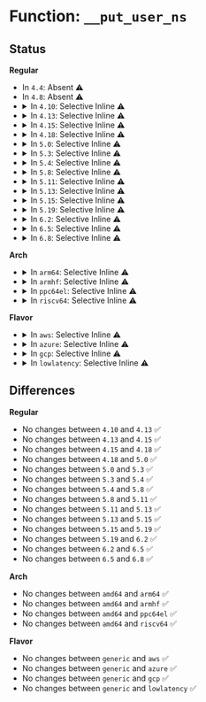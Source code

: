 # Function: <code>__put_user_ns</code>

## Status
<b>Regular</b>
<ul>
<li>
In <code>4.4</code>: Absent ⚠️
</li>
<li>
In <code>4.8</code>: Absent ⚠️
</li>
<li>
<details>
<summary>In <code>4.10</code>: Selective Inline ⚠️</summary>

```c
void __put_user_ns(struct user_namespace *ns);
```

**Collision:** Unique Global

**Inline:** Selective

**Transformation:** False

**Instances:**

```
In kernel/user_namespace.c (ffffffff81130852)
Location: kernel/user_namespace.c:200
Inline: True
Inline callers:
  - kernel/user_namespace.c:userns_install
  - kernel/user_namespace.c:userns_put
Direct callers:
  - kernel/cred.c:put_cred_rcu
  - kernel/cgroup.c:free_cgroup_ns
  - kernel/utsname.c:free_uts_ns
  - kernel/pid_namespace.c:delayed_free_pidns
  - fs/super.c:destroy_super
  - fs/exec.c:would_dump
  - fs/namespace.c:free_mnt_ns
  - fs/proc/base.c:proc_setgroups_release
  - fs/proc/base.c:proc_setgroups_open
  - fs/proc/base.c:proc_id_map_release
  - fs/proc/base.c:proc_id_map_open
  - ipc/mqueue.c:remove_notification
  - ipc/mqueue.c:__do_notify
  - ipc/namespace.c:copy_ipcs
  - net/core/net_namespace.c:cleanup_net
  - net/core/net_namespace.c:copy_net_ns
  - net/core/net_namespace.c:copy_net_ns
```
**Symbols:**

```
ffffffff8112fe30-ffffffff8112fe53: __put_user_ns (STB_GLOBAL)
```
</details>
</li>
<li>
<details>
<summary>In <code>4.13</code>: Selective Inline ⚠️</summary>

```c
void __put_user_ns(struct user_namespace *ns);
```

**Collision:** Unique Global

**Inline:** Selective

**Transformation:** False

**Instances:**

```
In kernel/user_namespace.c (ffffffff81131e9e)
Location: kernel/user_namespace.c:201
Inline: True
Inline callers:
  - kernel/user_namespace.c:userns_install
  - kernel/user_namespace.c:userns_put
Direct callers:
  - kernel/cred.c:put_cred_rcu
  - kernel/cgroup/namespace.c:free_cgroup_ns
  - kernel/utsname.c:free_uts_ns
  - kernel/pid_namespace.c:delayed_free_pidns
  - fs/super.c:destroy_super
  - fs/exec.c:would_dump
  - fs/namespace.c:free_mnt_ns
  - fs/proc/base.c:proc_setgroups_release
  - fs/proc/base.c:proc_setgroups_open
  - fs/proc/base.c:proc_id_map_release
  - fs/proc/base.c:proc_id_map_open
  - ipc/mqueue.c:remove_notification
  - ipc/mqueue.c:__do_notify
  - ipc/namespace.c:copy_ipcs
  - net/core/net_namespace.c:cleanup_net
  - net/core/net_namespace.c:copy_net_ns
  - net/core/net_namespace.c:copy_net_ns
```
**Symbols:**

```
ffffffff81131440-ffffffff81131463: __put_user_ns (STB_GLOBAL)
```
</details>
</li>
<li>
<details>
<summary>In <code>4.15</code>: Selective Inline ⚠️</summary>

```c
void __put_user_ns(struct user_namespace *ns);
```

**Collision:** Unique Global

**Inline:** Selective

**Transformation:** False

**Instances:**

```
In kernel/user_namespace.c (ffffffff8113ecbe)
Location: kernel/user_namespace.c:215
Inline: True
Inline callers:
  - kernel/user_namespace.c:userns_install
  - kernel/user_namespace.c:userns_put
Direct callers:
  - kernel/cred.c:put_cred_rcu
  - kernel/cgroup/namespace.c:free_cgroup_ns
  - kernel/utsname.c:free_uts_ns
  - kernel/pid_namespace.c:delayed_free_pidns
  - fs/exec.c:would_dump
  - fs/namespace.c:free_mnt_ns
  - fs/proc/base.c:proc_setgroups_release
  - fs/proc/base.c:proc_setgroups_open
  - fs/proc/base.c:proc_id_map_release
  - fs/proc/base.c:proc_id_map_open
  - ipc/mqueue.c:remove_notification
  - ipc/mqueue.c:__do_notify
  - ipc/namespace.c:copy_ipcs
  - net/core/net_namespace.c:cleanup_net
  - net/core/net_namespace.c:copy_net_ns
  - net/core/net_namespace.c:copy_net_ns
```
**Symbols:**

```
ffffffff8113e030-ffffffff8113e053: __put_user_ns (STB_GLOBAL)
```
</details>
</li>
<li>
<details>
<summary>In <code>4.18</code>: Selective Inline ⚠️</summary>

```c
void __put_user_ns(struct user_namespace *ns);
```

**Collision:** Unique Global

**Inline:** Selective

**Transformation:** False

**Instances:**

```
In kernel/user_namespace.c (ffffffff8114cf05)
Location: kernel/user_namespace.c:215
Inline: True
Inline callers:
  - kernel/user_namespace.c:userns_install
  - kernel/user_namespace.c:userns_put
Direct callers:
  - kernel/fork.c:__mmdrop
  - kernel/cred.c:put_cred_rcu
  - kernel/cgroup/namespace.c:free_cgroup_ns
  - kernel/utsname.c:free_uts_ns
  - kernel/pid_namespace.c:delayed_free_pidns
  - fs/exec.c:would_dump
  - fs/namespace.c:free_mnt_ns
  - fs/proc/base.c:proc_setgroups_release
  - fs/proc/base.c:proc_setgroups_open
  - fs/proc/base.c:proc_id_map_release
  - fs/proc/base.c:proc_id_map_open
  - ipc/mqueue.c:remove_notification
  - ipc/mqueue.c:__do_notify
  - ipc/namespace.c:copy_ipcs
  - net/core/net_namespace.c:cleanup_net
  - net/core/net_namespace.c:copy_net_ns
```
**Symbols:**

```
ffffffff8114c9d0-ffffffff8114c9f3: __put_user_ns (STB_GLOBAL)
```
</details>
</li>
<li>
<details>
<summary>In <code>5.0</code>: Selective Inline ⚠️</summary>

```c
void __put_user_ns(struct user_namespace *ns);
```

**Collision:** Unique Global

**Inline:** Selective

**Transformation:** False

**Instances:**

```
In kernel/user_namespace.c (ffffffff81159b25)
Location: kernel/user_namespace.c:215
Inline: True
Inline callers:
  - kernel/user_namespace.c:userns_install
  - kernel/user_namespace.c:userns_put
Direct callers:
  - kernel/fork.c:__mmdrop
  - kernel/cred.c:put_cred_rcu
  - kernel/cgroup/namespace.c:free_cgroup_ns
  - kernel/utsname.c:free_uts_ns
  - kernel/pid_namespace.c:delayed_free_pidns
  - fs/exec.c:would_dump
  - fs/namespace.c:free_mnt_ns
  - fs/proc/base.c:proc_setgroups_release
  - fs/proc/base.c:proc_setgroups_open
  - fs/proc/base.c:proc_id_map_release
  - fs/proc/base.c:proc_id_map_open
  - ipc/mqueue.c:remove_notification
  - ipc/mqueue.c:__do_notify
  - ipc/namespace.c:copy_ipcs
  - net/core/net_namespace.c:cleanup_net
  - net/core/net_namespace.c:copy_net_ns
```
**Symbols:**

```
ffffffff811595f0-ffffffff81159613: __put_user_ns (STB_GLOBAL)
```
</details>
</li>
<li>
<details>
<summary>In <code>5.3</code>: Selective Inline ⚠️</summary>

```c
void __put_user_ns(struct user_namespace *ns);
```

**Collision:** Unique Global

**Inline:** Selective

**Transformation:** False

**Instances:**

```
In kernel/user_namespace.c (ffffffff8116627e)
Location: kernel/user_namespace.c:209
Inline: True
Inline callers:
  - kernel/user_namespace.c:userns_install
  - kernel/user_namespace.c:userns_put
Direct callers:
  - arch/x86/kernel/cpu/resctrl/rdtgroup.c:rdt_init_fs_context
  - kernel/fork.c:__mmdrop
  - kernel/cred.c:put_cred_rcu
  - kernel/cgroup/cgroup.c:cgroup_init_fs_context
  - kernel/cgroup/namespace.c:free_cgroup_ns
  - kernel/utsname.c:free_uts_ns
  - kernel/pid_namespace.c:delayed_free_pidns
  - fs/exec.c:would_dump
  - fs/namespace.c:free_mnt_ns
  - fs/fs_context.c:put_fs_context
  - fs/proc/root.c:pid_ns_prepare_proc
  - fs/proc/root.c:proc_init_fs_context
  - fs/proc/base.c:proc_setgroups_release
  - fs/proc/base.c:proc_setgroups_open
  - fs/proc/base.c:proc_id_map_release
  - fs/proc/base.c:proc_id_map_open
  - fs/sysfs/mount.c:sysfs_init_fs_context
  - ipc/mqueue.c:remove_notification
  - ipc/mqueue.c:__do_notify
  - ipc/mqueue.c:mq_create_mount
  - ipc/mqueue.c:mqueue_init_fs_context
  - ipc/namespace.c:copy_ipcs
  - net/core/net_namespace.c:cleanup_net
  - net/core/net_namespace.c:copy_net_ns
```
**Symbols:**

```
ffffffff81165d50-ffffffff81165d73: __put_user_ns (STB_GLOBAL)
```
</details>
</li>
<li>
<details>
<summary>In <code>5.4</code>: Selective Inline ⚠️</summary>

```c
void __put_user_ns(struct user_namespace *ns);
```

**Collision:** Unique Global

**Inline:** Selective

**Transformation:** False

**Instances:**

```
In kernel/user_namespace.c (ffffffff8117213e)
Location: kernel/user_namespace.c:209
Inline: True
Inline callers:
  - kernel/user_namespace.c:userns_install
  - kernel/user_namespace.c:userns_put
Direct callers:
  - arch/x86/kernel/cpu/resctrl/rdtgroup.c:rdt_init_fs_context
  - kernel/fork.c:__mmdrop
  - kernel/cred.c:put_cred_rcu
  - kernel/cgroup/cgroup.c:cgroup_init_fs_context
  - kernel/cgroup/namespace.c:free_cgroup_ns
  - kernel/utsname.c:free_uts_ns
  - kernel/pid_namespace.c:delayed_free_pidns
  - fs/exec.c:would_dump
  - fs/namespace.c:free_mnt_ns
  - fs/fs_context.c:put_fs_context
  - fs/proc/root.c:pid_ns_prepare_proc
  - fs/proc/root.c:proc_init_fs_context
  - fs/proc/base.c:proc_setgroups_release
  - fs/proc/base.c:proc_setgroups_open
  - fs/proc/base.c:proc_id_map_release
  - fs/proc/base.c:proc_id_map_open
  - fs/sysfs/mount.c:sysfs_init_fs_context
  - ipc/mqueue.c:remove_notification
  - ipc/mqueue.c:__do_notify
  - ipc/mqueue.c:mq_create_mount
  - ipc/mqueue.c:mqueue_init_fs_context
  - ipc/namespace.c:copy_ipcs
  - net/core/net_namespace.c:cleanup_net
  - net/core/net_namespace.c:copy_net_ns
```
**Symbols:**

```
ffffffff81171c10-ffffffff81171c33: __put_user_ns (STB_GLOBAL)
```
</details>
</li>
<li>
<details>
<summary>In <code>5.8</code>: Selective Inline ⚠️</summary>

```c
void __put_user_ns(struct user_namespace *ns);
```

**Collision:** Unique Global

**Inline:** Selective

**Transformation:** False

**Instances:**

```
In kernel/user_namespace.c (ffffffff811846bf)
Location: kernel/user_namespace.c:209
Inline: True
Inline callers:
  - kernel/user_namespace.c:userns_install
  - kernel/user_namespace.c:userns_put
Direct callers:
  - arch/x86/kernel/cpu/resctrl/rdtgroup.c:rdt_init_fs_context
  - kernel/fork.c:__mmdrop
  - kernel/nsproxy.c:validate_nsset
  - kernel/cred.c:put_cred_rcu
  - kernel/time/namespace.c:free_time_ns
  - kernel/cgroup/cgroup.c:cgroup_init_fs_context
  - kernel/cgroup/namespace.c:free_cgroup_ns
  - kernel/utsname.c:free_uts_ns
  - kernel/pid_namespace.c:delayed_free_pidns
  - fs/exec.c:would_dump
  - fs/namespace.c:free_mnt_ns
  - fs/fs_context.c:put_fs_context
  - fs/proc/root.c:proc_init_fs_context
  - fs/proc/base.c:proc_setgroups_release
  - fs/proc/base.c:proc_setgroups_open
  - fs/proc/base.c:proc_id_map_release
  - fs/proc/base.c:proc_id_map_open
  - fs/sysfs/mount.c:sysfs_init_fs_context
  - ipc/mqueue.c:mq_init_ns
  - ipc/mqueue.c:remove_notification
  - ipc/mqueue.c:__do_notify
  - ipc/mqueue.c:mqueue_init_fs_context
  - ipc/namespace.c:free_ipc
  - net/core/net_namespace.c:cleanup_net
  - net/core/net_namespace.c:copy_net_ns
```
**Symbols:**

```
ffffffff81184590-ffffffff811845b3: __put_user_ns (STB_GLOBAL)
```
</details>
</li>
<li>
<details>
<summary>In <code>5.11</code>: Selective Inline ⚠️</summary>

```c
void __put_user_ns(struct user_namespace *ns);
```

**Collision:** Unique Global

**Inline:** Selective

**Transformation:** False

**Instances:**

```
In kernel/user_namespace.c (ffffffff8118171d)
Location: kernel/user_namespace.c:209
Inline: True
Inline callers:
  - kernel/user_namespace.c:userns_install
  - kernel/user_namespace.c:userns_put
Direct callers:
  - arch/x86/kernel/cpu/resctrl/rdtgroup.c:rdt_init_fs_context
  - kernel/fork.c:__mmdrop
  - kernel/nsproxy.c:validate_nsset
  - kernel/cred.c:put_cred_rcu
  - kernel/time/namespace.c:free_time_ns
  - kernel/cgroup/cgroup.c:cgroup_init_fs_context
  - kernel/cgroup/namespace.c:free_cgroup_ns
  - kernel/utsname.c:free_uts_ns
  - kernel/pid_namespace.c:delayed_free_pidns
  - fs/exec.c:would_dump
  - fs/namespace.c:free_mnt_ns
  - fs/fs_context.c:put_fs_context
  - fs/proc/root.c:proc_init_fs_context
  - fs/proc/base.c:proc_setgroups_release
  - fs/proc/base.c:proc_setgroups_open
  - fs/proc/base.c:proc_id_map_release
  - fs/proc/base.c:proc_id_map_open
  - fs/sysfs/mount.c:sysfs_init_fs_context
  - ipc/mqueue.c:mq_init_ns
  - ipc/mqueue.c:remove_notification
  - ipc/mqueue.c:__do_notify
  - ipc/mqueue.c:mqueue_init_fs_context
  - ipc/namespace.c:free_ipc
  - net/core/net_namespace.c:cleanup_net
  - net/core/net_namespace.c:copy_net_ns
```
**Symbols:**

```
ffffffff811812f0-ffffffff81181313: __put_user_ns (STB_GLOBAL)
```
</details>
</li>
<li>
<details>
<summary>In <code>5.13</code>: Selective Inline ⚠️</summary>

```c
void __put_user_ns(struct user_namespace *ns);
```

**Collision:** Unique Global

**Inline:** Selective

**Transformation:** False

**Instances:**

```
In kernel/user_namespace.c (ffffffff81182858)
Location: kernel/user_namespace.c:210
Inline: True
Inline callers:
  - kernel/user_namespace.c:userns_install
  - kernel/user_namespace.c:userns_put
Direct callers:
  - arch/x86/kernel/cpu/resctrl/rdtgroup.c:rdt_init_fs_context
  - kernel/fork.c:__mmdrop
  - kernel/nsproxy.c:validate_nsset
  - kernel/cred.c:put_cred_rcu
  - kernel/time/namespace.c:free_time_ns
  - kernel/cgroup/cgroup.c:cgroup_init_fs_context
  - kernel/cgroup/namespace.c:free_cgroup_ns
  - kernel/utsname.c:free_uts_ns
  - kernel/pid_namespace.c:delayed_free_pidns
  - fs/exec.c:would_dump
  - fs/namespace.c:__do_sys_mount_setattr
  - fs/namespace.c:free_mnt_ns
  - fs/namespace.c:free_vfsmnt
  - fs/fs_context.c:put_fs_context
  - fs/proc/root.c:proc_init_fs_context
  - fs/proc/base.c:proc_setgroups_release
  - fs/proc/base.c:proc_setgroups_open
  - fs/proc/base.c:proc_id_map_release
  - fs/proc/base.c:proc_id_map_open
  - fs/sysfs/mount.c:sysfs_init_fs_context
  - ipc/mqueue.c:mq_init_ns
  - ipc/mqueue.c:remove_notification
  - ipc/mqueue.c:__do_notify
  - ipc/mqueue.c:mqueue_init_fs_context
  - ipc/namespace.c:free_ipc
  - ipc/namespace.c:copy_ipcs
  - net/core/net_namespace.c:cleanup_net
  - net/core/net_namespace.c:copy_net_ns
```
**Symbols:**

```
ffffffff81182410-ffffffff81182433: __put_user_ns (STB_GLOBAL)
```
</details>
</li>
<li>
<details>
<summary>In <code>5.15</code>: Selective Inline ⚠️</summary>

```c
void __put_user_ns(struct user_namespace *ns);
```

**Collision:** Unique Global

**Inline:** Selective

**Transformation:** False

**Instances:**

```
In kernel/user_namespace.c (ffffffff811aa828)
Location: kernel/user_namespace.c:226
Inline: True
Inline callers:
  - kernel/user_namespace.c:userns_install
  - kernel/user_namespace.c:userns_put
Direct callers:
  - arch/x86/kernel/cpu/resctrl/rdtgroup.c:rdt_init_fs_context
  - kernel/fork.c:__mmdrop
  - kernel/nsproxy.c:validate_nsset
  - kernel/cred.c:put_cred_rcu
  - kernel/ucount.c:put_ucounts
  - kernel/time/namespace.c:free_time_ns
  - kernel/cgroup/cgroup.c:cgroup_init_fs_context
  - kernel/cgroup/namespace.c:free_cgroup_ns
  - kernel/utsname.c:free_uts_ns
  - kernel/pid_namespace.c:delayed_free_pidns
  - fs/exec.c:would_dump
  - fs/namespace.c:__do_sys_mount_setattr
  - fs/namespace.c:free_mnt_ns
  - fs/namespace.c:free_vfsmnt
  - fs/fs_context.c:put_fs_context
  - fs/proc/root.c:proc_init_fs_context
  - fs/proc/base.c:proc_setgroups_release
  - fs/proc/base.c:proc_setgroups_open
  - fs/proc/base.c:proc_id_map_release
  - fs/proc/base.c:proc_id_map_open
  - fs/sysfs/mount.c:sysfs_init_fs_context
  - ipc/mqueue.c:mq_init_ns
  - ipc/mqueue.c:remove_notification
  - ipc/mqueue.c:__do_notify
  - ipc/mqueue.c:mqueue_init_fs_context
  - ipc/namespace.c:free_ipc
  - ipc/namespace.c:copy_ipcs
  - net/core/net_namespace.c:cleanup_net
  - net/core/net_namespace.c:copy_net_ns
```
**Symbols:**

```
ffffffff811aa3e0-ffffffff811aa403: __put_user_ns (STB_GLOBAL)
```
</details>
</li>
<li>
<details>
<summary>In <code>5.19</code>: Selective Inline ⚠️</summary>

```c
void __put_user_ns(struct user_namespace *ns);
```

**Collision:** Unique Global

**Inline:** Selective

**Transformation:** False

**Instances:**

```
In kernel/user_namespace.c (ffffffff811dbe75)
Location: kernel/user_namespace.c:231
Inline: True
Inline callers:
  - kernel/user_namespace.c:userns_install
  - kernel/user_namespace.c:userns_put
Direct callers:
  - arch/x86/kernel/cpu/resctrl/rdtgroup.c:rdt_init_fs_context
  - kernel/fork.c:__mmdrop
  - kernel/nsproxy.c:validate_nsset
  - kernel/cred.c:put_cred_rcu
  - kernel/ucount.c:put_ucounts
  - kernel/time/namespace.c:free_time_ns
  - kernel/cgroup/cgroup.c:cgroup_init_fs_context
  - kernel/cgroup/namespace.c:free_cgroup_ns
  - kernel/utsname.c:free_uts_ns
  - kernel/pid_namespace.c:delayed_free_pidns
  - fs/exec.c:would_dump
  - fs/namespace.c:__do_sys_mount_setattr
  - fs/namespace.c:free_mnt_ns
  - fs/namespace.c:free_vfsmnt
  - fs/fs_context.c:put_fs_context
  - fs/proc/root.c:proc_init_fs_context
  - fs/proc/base.c:proc_setgroups_release
  - fs/proc/base.c:proc_setgroups_open
  - fs/proc/base.c:proc_id_map_release
  - fs/proc/base.c:proc_id_map_open
  - fs/sysfs/mount.c:sysfs_init_fs_context
  - ipc/mqueue.c:mq_init_ns
  - ipc/mqueue.c:remove_notification
  - ipc/mqueue.c:__do_notify
  - ipc/mqueue.c:mqueue_init_fs_context
  - ipc/namespace.c:free_ipc
  - net/core/net_namespace.c:cleanup_net
  - net/core/net_namespace.c:copy_net_ns
```
**Symbols:**

```
ffffffff811db9c0-ffffffff811db9ef: __put_user_ns (STB_GLOBAL)
```
</details>
</li>
<li>
<details>
<summary>In <code>6.2</code>: Selective Inline ⚠️</summary>

```c
void __put_user_ns(struct user_namespace *ns);
```

**Collision:** Unique Global

**Inline:** Selective

**Transformation:** False

**Instances:**

```
In kernel/user_namespace.c (ffffffff812216c5)
Location: kernel/user_namespace.c:231
Inline: True
Inline callers:
  - kernel/user_namespace.c:userns_install
  - kernel/user_namespace.c:userns_put
Direct callers:
  - arch/x86/kernel/cpu/resctrl/rdtgroup.c:rdt_init_fs_context
  - kernel/fork.c:__mmdrop
  - kernel/nsproxy.c:validate_nsset
  - kernel/cred.c:put_cred_rcu
  - kernel/ucount.c:put_ucounts
  - kernel/time/namespace.c:free_time_ns
  - kernel/cgroup/cgroup.c:cgroup_init_fs_context
  - kernel/cgroup/namespace.c:free_cgroup_ns
  - kernel/utsname.c:free_uts_ns
  - kernel/pid_namespace.c:delayed_free_pidns
  - fs/exec.c:would_dump
  - fs/namespace.c:__do_sys_mount_setattr
  - fs/namespace.c:__do_sys_mount_setattr
  - fs/namespace.c:free_mnt_ns
  - fs/namespace.c:free_vfsmnt
  - fs/fs_context.c:put_fs_context
  - fs/proc/root.c:proc_init_fs_context
  - fs/proc/base.c:proc_setgroups_release
  - fs/proc/base.c:proc_setgroups_open
  - fs/proc/base.c:proc_id_map_release
  - fs/proc/base.c:proc_id_map_open
  - fs/sysfs/mount.c:sysfs_init_fs_context
  - ipc/mqueue.c:mq_init_ns
  - ipc/mqueue.c:remove_notification
  - ipc/mqueue.c:__do_notify
  - ipc/mqueue.c:mqueue_init_fs_context
  - ipc/namespace.c:free_ipc
  - security/apparmor/notify.c:build_unotif
  - net/core/net_namespace.c:cleanup_net
  - net/core/net_namespace.c:copy_net_ns
```
**Symbols:**

```
ffffffff812211c0-ffffffff812211ef: __put_user_ns (STB_GLOBAL)
```
</details>
</li>
<li>
<details>
<summary>In <code>6.5</code>: Selective Inline ⚠️</summary>

```c
void __put_user_ns(struct user_namespace *ns);
```

**Collision:** Unique Global

**Inline:** Selective

**Transformation:** False

**Instances:**

```
In kernel/user_namespace.c (ffffffff81237b75)
Location: kernel/user_namespace.c:231
Inline: True
Inline callers:
  - kernel/user_namespace.c:userns_install
  - kernel/user_namespace.c:userns_put
Direct callers:
  - arch/x86/kernel/cpu/resctrl/rdtgroup.c:rdt_init_fs_context
  - kernel/fork.c:__mmdrop
  - kernel/nsproxy.c:validate_nsset
  - kernel/cred.c:put_cred_rcu
  - kernel/ucount.c:put_ucounts
  - kernel/time/namespace.c:free_time_ns
  - kernel/cgroup/cgroup.c:cgroup_init_fs_context
  - kernel/cgroup/namespace.c:free_cgroup_ns
  - kernel/utsname.c:free_uts_ns
  - kernel/pid_namespace.c:delayed_free_pidns
  - fs/exec.c:would_dump
  - fs/namespace.c:finish_mount_kattr
  - fs/namespace.c:free_mnt_ns
  - fs/fs_context.c:put_fs_context
  - fs/proc/root.c:proc_init_fs_context
  - fs/proc/base.c:proc_setgroups_release
  - fs/proc/base.c:proc_setgroups_open
  - fs/proc/base.c:proc_id_map_release
  - fs/proc/base.c:proc_id_map_open
  - fs/sysfs/mount.c:sysfs_init_fs_context
  - ipc/mqueue.c:mq_init_ns
  - ipc/mqueue.c:remove_notification
  - ipc/mqueue.c:__do_notify
  - ipc/mqueue.c:mqueue_init_fs_context
  - ipc/namespace.c:free_ipc
  - security/apparmor/notify.c:build_v3_unotif
  - net/core/net_namespace.c:cleanup_net
  - net/core/net_namespace.c:copy_net_ns
```
**Symbols:**

```
ffffffff81237670-ffffffff8123769f: __put_user_ns (STB_GLOBAL)
```
</details>
</li>
<li>
<details>
<summary>In <code>6.8</code>: Selective Inline ⚠️</summary>

```c
void __put_user_ns(struct user_namespace *ns);
```

**Collision:** Unique Global

**Inline:** Selective

**Transformation:** False

**Instances:**

```
In kernel/user_namespace.c (ffffffff812513b9)
Location: kernel/user_namespace.c:234
Inline: True
Inline callers:
  - kernel/user_namespace.c:userns_install
  - kernel/user_namespace.c:userns_put
Direct callers:
  - arch/x86/kernel/cpu/resctrl/rdtgroup.c:rdt_init_fs_context
  - kernel/fork.c:__mmdrop
  - kernel/nsproxy.c:validate_nsset
  - kernel/cred.c:put_cred_rcu
  - kernel/ucount.c:put_ucounts
  - kernel/time/namespace.c:free_time_ns
  - kernel/cgroup/cgroup.c:cgroup_init_fs_context
  - kernel/cgroup/namespace.c:free_cgroup_ns
  - kernel/utsname.c:free_uts_ns
  - kernel/pid_namespace.c:delayed_free_pidns
  - fs/super.c:destroy_super_work
  - fs/exec.c:would_dump
  - fs/namespace.c:finish_mount_kattr
  - fs/namespace.c:free_mnt_ns
  - fs/fs_context.c:put_fs_context
  - fs/proc/root.c:proc_init_fs_context
  - fs/proc/base.c:proc_setgroups_release
  - fs/proc/base.c:proc_setgroups_open
  - fs/proc/base.c:proc_id_map_release
  - fs/proc/base.c:proc_id_map_open
  - fs/sysfs/mount.c:sysfs_init_fs_context
  - fs/fuse/inode.c:delayed_release
  - ipc/mqueue.c:mq_init_ns
  - ipc/mqueue.c:remove_notification
  - ipc/mqueue.c:__do_notify
  - ipc/mqueue.c:mqueue_init_fs_context
  - ipc/namespace.c:free_ipc
  - security/apparmor/notify.c:build_v3_unotif
  - net/core/net_namespace.c:cleanup_net
  - net/core/net_namespace.c:copy_net_ns
```
**Symbols:**

```
ffffffff81250ea0-ffffffff81250ecf: __put_user_ns (STB_GLOBAL)
```
</details>
</li>
</ul>
<b>Arch</b>
<ul>
<li>
<details>
<summary>In <code>arm64</code>: Selective Inline ⚠️</summary>

```c
void __put_user_ns(struct user_namespace *ns);
```

**Collision:** Unique Global

**Inline:** Selective

**Transformation:** False

**Instances:**

```
In kernel/user_namespace.c (ffff8000101e6804)
Location: kernel/user_namespace.c:209
Inline: True
Inline callers:
  - kernel/user_namespace.c:userns_install
  - kernel/user_namespace.c:userns_put
Direct callers:
  - kernel/fork.c:__mmdrop
  - kernel/cred.c:put_cred_rcu
  - kernel/cgroup/cgroup.c:cgroup_init_fs_context
  - kernel/cgroup/namespace.c:free_cgroup_ns
  - kernel/utsname.c:free_uts_ns
  - kernel/pid_namespace.c:delayed_free_pidns
  - fs/exec.c:would_dump
  - fs/namespace.c:free_mnt_ns
  - fs/fs_context.c:put_fs_context
  - fs/proc/root.c:pid_ns_prepare_proc
  - fs/proc/root.c:proc_init_fs_context
  - fs/proc/base.c:proc_setgroups_release
  - fs/proc/base.c:proc_setgroups_open
  - fs/proc/base.c:proc_id_map_release
  - fs/proc/base.c:proc_id_map_open
  - fs/sysfs/mount.c:sysfs_init_fs_context
  - ipc/mqueue.c:remove_notification
  - ipc/mqueue.c:__do_notify
  - ipc/mqueue.c:mq_create_mount
  - ipc/mqueue.c:mqueue_init_fs_context
  - ipc/namespace.c:copy_ipcs
  - net/core/net_namespace.c:cleanup_net
  - net/core/net_namespace.c:copy_net_ns
```
**Symbols:**

```
ffff8000101e5868-ffff8000101e58a0: __put_user_ns (STB_GLOBAL)
```
</details>
</li>
<li>
<details>
<summary>In <code>armhf</code>: Selective Inline ⚠️</summary>

```c
void __put_user_ns(struct user_namespace *ns);
```

**Collision:** Unique Global

**Inline:** Selective

**Transformation:** False

**Instances:**

```
In kernel/user_namespace.c (c0426848)
Location: kernel/user_namespace.c:209
Inline: True
Inline callers:
  - kernel/user_namespace.c:userns_install
  - kernel/user_namespace.c:userns_put
Direct callers:
  - kernel/fork.c:__mmdrop
  - kernel/cred.c:put_cred_rcu
  - kernel/cgroup/cgroup.c:cgroup_init_fs_context
  - kernel/cgroup/namespace.c:free_cgroup_ns
  - kernel/utsname.c:free_uts_ns
  - kernel/pid_namespace.c:delayed_free_pidns
  - fs/exec.c:would_dump
  - fs/namespace.c:free_mnt_ns
  - fs/fs_context.c:put_fs_context
  - fs/proc/root.c:pid_ns_prepare_proc
  - fs/proc/root.c:proc_init_fs_context
  - fs/proc/base.c:proc_setgroups_release
  - fs/proc/base.c:proc_setgroups_open
  - fs/proc/base.c:proc_id_map_release
  - fs/proc/base.c:proc_id_map_open
  - fs/sysfs/mount.c:sysfs_init_fs_context
  - ipc/mqueue.c:do_mq_timedsend
  - ipc/mqueue.c:remove_notification
  - ipc/mqueue.c:mq_create_mount
  - ipc/mqueue.c:mqueue_init_fs_context
  - ipc/namespace.c:copy_ipcs
  - net/core/net_namespace.c:cleanup_net
  - net/core/net_namespace.c:copy_net_ns
```
**Symbols:**

```
c0426224-c0426258: __put_user_ns (STB_GLOBAL)
```
</details>
</li>
<li>
<details>
<summary>In <code>ppc64el</code>: Selective Inline ⚠️</summary>

```c
void __put_user_ns(struct user_namespace *ns);
```

**Collision:** Unique Global

**Inline:** Selective

**Transformation:** False

**Instances:**

```
In kernel/user_namespace.c (c0000000002566f0)
Location: kernel/user_namespace.c:209
Inline: True
Inline callers:
  - kernel/user_namespace.c:userns_install
  - kernel/user_namespace.c:userns_put
Direct callers:
  - kernel/fork.c:__mmdrop
  - kernel/cred.c:put_cred_rcu
  - kernel/cgroup/cgroup.c:cgroup_init_fs_context
  - kernel/cgroup/namespace.c:free_cgroup_ns
  - kernel/utsname.c:free_uts_ns
  - kernel/pid_namespace.c:delayed_free_pidns
  - fs/exec.c:would_dump
  - fs/namespace.c:free_mnt_ns
  - fs/fs_context.c:put_fs_context
  - fs/proc/root.c:pid_ns_prepare_proc
  - fs/proc/root.c:proc_init_fs_context
  - fs/proc/base.c:proc_setgroups_release
  - fs/proc/base.c:proc_setgroups_open
  - fs/proc/base.c:proc_id_map_release
  - fs/proc/base.c:proc_id_map_open
  - fs/sysfs/mount.c:sysfs_init_fs_context
  - ipc/mqueue.c:remove_notification
  - ipc/mqueue.c:__do_notify
  - ipc/mqueue.c:mq_create_mount
  - ipc/mqueue.c:mqueue_init_fs_context
  - ipc/namespace.c:copy_ipcs
  - net/core/net_namespace.c:cleanup_net
  - net/core/net_namespace.c:copy_net_ns
```
**Symbols:**

```
c000000000255e90-c000000000255edc: __put_user_ns (STB_GLOBAL)
```
</details>
</li>
<li>
<details>
<summary>In <code>riscv64</code>: Selective Inline ⚠️</summary>

```c
void __put_user_ns(struct user_namespace *ns);
```

**Collision:** Unique Global

**Inline:** Selective

**Transformation:** False

**Instances:**

```
In kernel/user_namespace.c (ffffffe00015bafc)
Location: kernel/user_namespace.c:209
Inline: True
Inline callers:
  - kernel/user_namespace.c:userns_install
  - kernel/user_namespace.c:userns_put
Direct callers:
  - kernel/fork.c:__mmdrop
  - kernel/cred.c:put_cred_rcu
  - kernel/cgroup/cgroup.c:cgroup_init_fs_context
  - kernel/cgroup/namespace.c:free_cgroup_ns
  - kernel/utsname.c:free_uts_ns
  - kernel/pid_namespace.c:delayed_free_pidns
  - fs/exec.c:would_dump
  - fs/namespace.c:free_mnt_ns
  - fs/fs_context.c:put_fs_context
  - fs/proc/root.c:pid_ns_prepare_proc
  - fs/proc/root.c:proc_init_fs_context
  - fs/proc/base.c:proc_setgroups_release
  - fs/proc/base.c:proc_setgroups_open
  - fs/proc/base.c:proc_id_map_release
  - fs/proc/base.c:proc_id_map_open
  - fs/sysfs/mount.c:sysfs_init_fs_context
  - ipc/mqueue.c:remove_notification
  - ipc/mqueue.c:__do_notify
  - ipc/mqueue.c:mq_create_mount
  - ipc/mqueue.c:mqueue_init_fs_context
  - ipc/namespace.c:copy_ipcs
  - net/core/net_namespace.c:cleanup_net
  - net/core/net_namespace.c:copy_net_ns
```
**Symbols:**

```
ffffffe00015b4ca-ffffffe00015b500: __put_user_ns (STB_GLOBAL)
```
</details>
</li>
</ul>
<b>Flavor</b>
<ul>
<li>
<details>
<summary>In <code>aws</code>: Selective Inline ⚠️</summary>

```c
void __put_user_ns(struct user_namespace *ns);
```

**Collision:** Unique Global

**Inline:** Selective

**Transformation:** False

**Instances:**

```
In kernel/user_namespace.c (ffffffff8116a75e)
Location: kernel/user_namespace.c:209
Inline: True
Inline callers:
  - kernel/user_namespace.c:userns_install
  - kernel/user_namespace.c:userns_put
Direct callers:
  - arch/x86/kernel/cpu/resctrl/rdtgroup.c:rdt_init_fs_context
  - kernel/fork.c:__mmdrop
  - kernel/cred.c:put_cred_rcu
  - kernel/cgroup/cgroup.c:cgroup_init_fs_context
  - kernel/cgroup/namespace.c:free_cgroup_ns
  - kernel/utsname.c:free_uts_ns
  - kernel/pid_namespace.c:delayed_free_pidns
  - fs/exec.c:would_dump
  - fs/namespace.c:free_mnt_ns
  - fs/fs_context.c:put_fs_context
  - fs/proc/root.c:pid_ns_prepare_proc
  - fs/proc/root.c:proc_init_fs_context
  - fs/proc/base.c:proc_setgroups_release
  - fs/proc/base.c:proc_setgroups_open
  - fs/proc/base.c:proc_id_map_release
  - fs/proc/base.c:proc_id_map_open
  - fs/sysfs/mount.c:sysfs_init_fs_context
  - ipc/mqueue.c:remove_notification
  - ipc/mqueue.c:__do_notify
  - ipc/mqueue.c:mq_create_mount
  - ipc/mqueue.c:mqueue_init_fs_context
  - ipc/namespace.c:copy_ipcs
  - net/core/net_namespace.c:cleanup_net
  - net/core/net_namespace.c:copy_net_ns
```
**Symbols:**

```
ffffffff8116a230-ffffffff8116a253: __put_user_ns (STB_GLOBAL)
```
</details>
</li>
<li>
<details>
<summary>In <code>azure</code>: Selective Inline ⚠️</summary>

```c
void __put_user_ns(struct user_namespace *ns);
```

**Collision:** Unique Global

**Inline:** Selective

**Transformation:** False

**Instances:**

```
In kernel/user_namespace.c (ffffffff8115d95e)
Location: kernel/user_namespace.c:209
Inline: True
Inline callers:
  - kernel/user_namespace.c:userns_install
  - kernel/user_namespace.c:userns_put
Direct callers:
  - arch/x86/kernel/cpu/resctrl/rdtgroup.c:rdt_init_fs_context
  - kernel/fork.c:__mmdrop
  - kernel/cred.c:put_cred_rcu
  - kernel/cgroup/cgroup.c:cgroup_init_fs_context
  - kernel/cgroup/namespace.c:free_cgroup_ns
  - kernel/utsname.c:free_uts_ns
  - kernel/pid_namespace.c:delayed_free_pidns
  - fs/exec.c:would_dump
  - fs/namespace.c:free_mnt_ns
  - fs/fs_context.c:put_fs_context
  - fs/proc/root.c:pid_ns_prepare_proc
  - fs/proc/root.c:proc_init_fs_context
  - fs/proc/base.c:proc_setgroups_release
  - fs/proc/base.c:proc_setgroups_open
  - fs/proc/base.c:proc_id_map_release
  - fs/proc/base.c:proc_id_map_open
  - fs/sysfs/mount.c:sysfs_init_fs_context
  - ipc/mqueue.c:remove_notification
  - ipc/mqueue.c:__do_notify
  - ipc/mqueue.c:mq_create_mount
  - ipc/mqueue.c:mqueue_init_fs_context
  - ipc/namespace.c:copy_ipcs
  - net/core/net_namespace.c:cleanup_net
  - net/core/net_namespace.c:copy_net_ns
```
**Symbols:**

```
ffffffff8115d430-ffffffff8115d453: __put_user_ns (STB_GLOBAL)
```
</details>
</li>
<li>
<details>
<summary>In <code>gcp</code>: Selective Inline ⚠️</summary>

```c
void __put_user_ns(struct user_namespace *ns);
```

**Collision:** Unique Global

**Inline:** Selective

**Transformation:** False

**Instances:**

```
In kernel/user_namespace.c (ffffffff8116852e)
Location: kernel/user_namespace.c:209
Inline: True
Inline callers:
  - kernel/user_namespace.c:userns_install
  - kernel/user_namespace.c:userns_put
Direct callers:
  - arch/x86/kernel/cpu/resctrl/rdtgroup.c:rdt_init_fs_context
  - kernel/fork.c:__mmdrop
  - kernel/cred.c:put_cred_rcu
  - kernel/cgroup/cgroup.c:cgroup_init_fs_context
  - kernel/cgroup/namespace.c:free_cgroup_ns
  - kernel/utsname.c:free_uts_ns
  - kernel/pid_namespace.c:delayed_free_pidns
  - fs/exec.c:would_dump
  - fs/namespace.c:free_mnt_ns
  - fs/fs_context.c:put_fs_context
  - fs/proc/root.c:pid_ns_prepare_proc
  - fs/proc/root.c:proc_init_fs_context
  - fs/proc/base.c:proc_setgroups_release
  - fs/proc/base.c:proc_setgroups_open
  - fs/proc/base.c:proc_id_map_release
  - fs/proc/base.c:proc_id_map_open
  - fs/sysfs/mount.c:sysfs_init_fs_context
  - ipc/mqueue.c:remove_notification
  - ipc/mqueue.c:__do_notify
  - ipc/mqueue.c:mq_create_mount
  - ipc/mqueue.c:mqueue_init_fs_context
  - ipc/namespace.c:copy_ipcs
  - net/core/net_namespace.c:cleanup_net
  - net/core/net_namespace.c:copy_net_ns
```
**Symbols:**

```
ffffffff81168000-ffffffff81168023: __put_user_ns (STB_GLOBAL)
```
</details>
</li>
<li>
<details>
<summary>In <code>lowlatency</code>: Selective Inline ⚠️</summary>

```c
void __put_user_ns(struct user_namespace *ns);
```

**Collision:** Unique Global

**Inline:** Selective

**Transformation:** False

**Instances:**

```
In kernel/user_namespace.c (ffffffff81175c1e)
Location: kernel/user_namespace.c:209
Inline: True
Inline callers:
  - kernel/user_namespace.c:userns_install
  - kernel/user_namespace.c:userns_put
Direct callers:
  - arch/x86/kernel/cpu/resctrl/rdtgroup.c:rdt_init_fs_context
  - kernel/fork.c:__mmdrop
  - kernel/cred.c:put_cred_rcu
  - kernel/cgroup/cgroup.c:cgroup_init_fs_context
  - kernel/cgroup/namespace.c:free_cgroup_ns
  - kernel/utsname.c:free_uts_ns
  - kernel/pid_namespace.c:delayed_free_pidns
  - fs/exec.c:would_dump
  - fs/namespace.c:free_mnt_ns
  - fs/fs_context.c:put_fs_context
  - fs/proc/root.c:pid_ns_prepare_proc
  - fs/proc/root.c:proc_init_fs_context
  - fs/proc/base.c:proc_setgroups_release
  - fs/proc/base.c:proc_setgroups_open
  - fs/proc/base.c:proc_id_map_release
  - fs/proc/base.c:proc_id_map_open
  - fs/sysfs/mount.c:sysfs_init_fs_context
  - ipc/mqueue.c:remove_notification
  - ipc/mqueue.c:__do_notify
  - ipc/mqueue.c:mq_create_mount
  - ipc/mqueue.c:mqueue_init_fs_context
  - ipc/namespace.c:copy_ipcs
  - net/core/net_namespace.c:cleanup_net
  - net/core/net_namespace.c:copy_net_ns
```
**Symbols:**

```
ffffffff811756a0-ffffffff811756c3: __put_user_ns (STB_GLOBAL)
```
</details>
</li>
</ul>

## Differences
<b>Regular</b>
<ul>
<li>
No changes between <code>4.10</code> and <code>4.13</code> ✅
</li>
<li>
No changes between <code>4.13</code> and <code>4.15</code> ✅
</li>
<li>
No changes between <code>4.15</code> and <code>4.18</code> ✅
</li>
<li>
No changes between <code>4.18</code> and <code>5.0</code> ✅
</li>
<li>
No changes between <code>5.0</code> and <code>5.3</code> ✅
</li>
<li>
No changes between <code>5.3</code> and <code>5.4</code> ✅
</li>
<li>
No changes between <code>5.4</code> and <code>5.8</code> ✅
</li>
<li>
No changes between <code>5.8</code> and <code>5.11</code> ✅
</li>
<li>
No changes between <code>5.11</code> and <code>5.13</code> ✅
</li>
<li>
No changes between <code>5.13</code> and <code>5.15</code> ✅
</li>
<li>
No changes between <code>5.15</code> and <code>5.19</code> ✅
</li>
<li>
No changes between <code>5.19</code> and <code>6.2</code> ✅
</li>
<li>
No changes between <code>6.2</code> and <code>6.5</code> ✅
</li>
<li>
No changes between <code>6.5</code> and <code>6.8</code> ✅
</li>
</ul>
<b>Arch</b>
<ul>
<li>
No changes between <code>amd64</code> and <code>arm64</code> ✅
</li>
<li>
No changes between <code>amd64</code> and <code>armhf</code> ✅
</li>
<li>
No changes between <code>amd64</code> and <code>ppc64el</code> ✅
</li>
<li>
No changes between <code>amd64</code> and <code>riscv64</code> ✅
</li>
</ul>
<b>Flavor</b>
<ul>
<li>
No changes between <code>generic</code> and <code>aws</code> ✅
</li>
<li>
No changes between <code>generic</code> and <code>azure</code> ✅
</li>
<li>
No changes between <code>generic</code> and <code>gcp</code> ✅
</li>
<li>
No changes between <code>generic</code> and <code>lowlatency</code> ✅
</li>
</ul>

